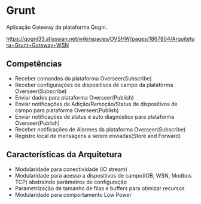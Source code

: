 # Grunt #

Aplicação Gateway da plataforma Qogni.

https://qogni33.atlassian.net/wiki/spaces/OVSHW/pages/1867804/Arquitetura+Grunt+Gateway+WSN

## Competências

* Receber comandos da plataforma Overseer(Subscribe)
* Receber configurações de dispositivos de campo da plataforma Overseer(Subscribe)
* Enviar dados para plataforma Overseer(Publish)
* Enviar notificações de Adição/Remoção/Status de dispositivos de campo para plataforma Overseer(Publish)
* Enviar notificações de status e auto diagnóstico para plataforma Overseer(Publish)
* Receber notificações de Alarmes da plataforma Overseer(Subscribe)
* Registro local de mensagens a serem enviadas(Store and Forward)

## Características da Arquitetura

* Modularidade para conectividade (IO stream)
* Modularidade para acesso a dispositivos de campo(IOB, WSN, Modbus TCP) abstraindo parâmetros de configuração
* Parametrização de tamanho de filas e buffers para otimizar recursos
* Modularidade para comportamento Low Power


